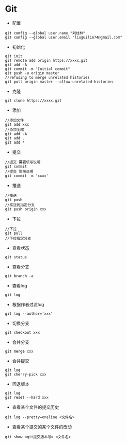 # Git

- 配置

```
git config --global user.name "刘桂林"
git config --global user.email "liuguilin74@gmail.com"
```

- 初始化

```
git init
git remote add origin https://xxxx.git
git add -A
git commit -m "Initial commit"
git push -u origin master
//refusing to merge unrelated histories
git pull origin master --allow-unrelated-histories
```

- 克隆

```
git clone https://xxxx.git
```

- 添加

```
//添加文件
git add xxx
//添加全部
git add -A
git add .
git add *
```

- 提交

```
//提交 需要填写说明
git commit 
//提交 附带说明
git commit -m 'xxxx'

```

- 推送

```
//推送
git push 
//推送到指定分支
git push origin xxx
```

- 下拉

```
//下拉
git pull 
//下拉指定分支
```
- 查看状态

```
git status
```

- 查看分支

```
git branch -a
```

- 查看log

```
git log
```

- 根据作者过滤log

```
git log --author='xxx'
```

- 切换分支

```
git checkout xxx
```

- 合并分支

```
git merge xxx
```

- 合并提交

```
git log
git cherry-pick xxx
```

- 回退版本

```
git log 
git reset --hard xxx
```

- 查看某个文件的提交历史

```
git log --pretty=oneline <文件名>
```

- 查看某个提交的某个文件的改动

```
git show <git提交版本号> <文件名>
```